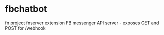 # fbchatbot
fn project fnserver extension  FB messenger API server - exposes GET and POST for /webhook
